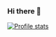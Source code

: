 ### Hi there 👋

[![Profile stats](https://github-readme-stats.vercel.app/api?username=adamczykpiotr&hide=issues&show_icons=true&include_all_commits=true)](https://github.com/adamczykpiotr)


<!--
**adamczykpiotr/adamczykpiotr** is a ✨ _special_ ✨ repository because its `README.md` (this file) appears on your GitHub profile.

Here are some ideas to get you started:

- 🔭 I’m currently working on ...
- 🌱 I’m currently learning ...
- 👯 I’m looking to collaborate on ...
- 🤔 I’m looking for help with ...
- 💬 Ask me about ...
- 📫 How to reach me: ...
- 😄 Pronouns: ...
- ⚡ Fun fact: ...
-->
